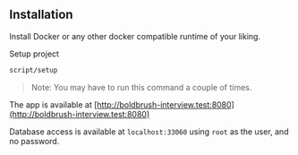 ## Installation

Install Docker or any other docker compatible runtime of your liking.

Setup project

```bash
script/setup
```

> Note: You may have to run this command a couple of times.

The app is available at [http://boldbrush-interview.test:8080](http://boldbrush-interview.test:8080)

Database access is available at `localhost:33060` using `root` as the user, and no password.
